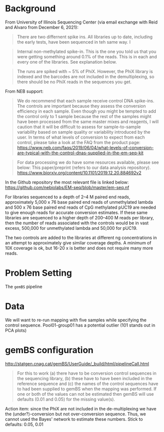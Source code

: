 
# Background

From University of Illinois Sequencing Center (via email exchange with Reid and Alvaro from December 6, 2021):

> There are two differnent spike ins. All libraries up to date, including the early tests, have been sequenced in teh same way. I

> Internal non-methylated spike-in. This is the one you told us that you were getting something around 0.1% of the reads. This is in each and every one of the libraries. See explanation below.

> The runs are spiked with ~ 5% of PhiX. However, the PhiX library is indexed and the barcodes are not included in the demultiplexing, so there should be no PhiX reads in the sequences you get.

From NEB support:

> We do recommend that each sample receive control DNA spike-ins. The controls are important because they assess the conversion efficiency in each sample. Even though you might be tempted to add the control only to 1 sample because the rest of the samples might have been processed from the same master mixes and reagents, I will caution that it will be difficult to assess for sample-to-sample variability based on sample quality or variability introduced by the user. In terms of what levels of conversion to expect from each control, please take a look at the FAQ from the product page:
> https://www.neb.com/faqs/2019/06/04/what-levels-of-conversion-are-typical-with-the-control-dnas-supplied-in-the-em-seq-kit
 
> For data processing we do have some resources available, please see below:
> This paper/preprint (refers to our data analysis repository).
> https://www.biorxiv.org/content/10.1101/2019.12.20.884692v2

In the Github repository the most relevant file is linked below:
https://github.com/nebiolabs/EM-seq/blob/master/em-seq.nf

For libraries sequenced to a depth of 2–4 M paired end reads, approximately 5,000 x 76 base paired end reads of unmethylated lambda and 500 x 76 base paired end reads of CpG methylated pUC19 are needed to give enough reads for accurate conversion estimates. If these same libraries are sequenced to a higher depth of 200–400 M reads per library, then the number of reads associated with the controls would be in vast excess, 500,000 for unmethylated lambda and 50,000 for pUC19.

The two controls are added to the libraries at different ng concentrations in an attempt to approximately give similar coverage depths. A minimum of 10X coverage is ok, but 16-20 x is better and does not require many more reads. 


# Problem Setting

The `gemBS` pipeline 

# Data

We will want to re-run mapping with five samples while specifying the control sequence. Pool01-group01 has a potential outlier (101 stands out in PCA plots)

# gemBS configuration
http://statgen.cnag.cat/gemBS/UserGuide/_build/html/pipelineCall.html

> For this to work (a) there have to be conversion control sequences in the sequencing library, (b) these have to have been included in the reference sequence and (c) the names of the control sequences have to had been supplied to gemBS when the mapping was performed. If one or both of the values can not be estimated then gemBS will use defaults (0.01 and 0.05) for the missing value(s).

Action item: since the PhiX are not included in the de-multiplexing we have the (under?)-conversion but not over-conversion sequence. Thus, we cannot used the Bayes' network to estimate these numbers. Stick to defaults: 0.05, 0.01